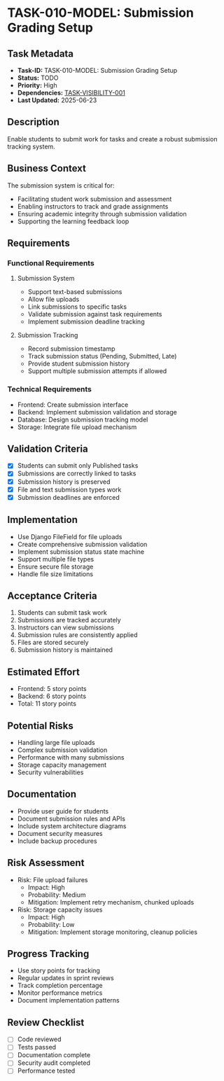 # TASK-010-MODEL: Submission Grading Setup

## Task Metadata

- **Task-ID:** TASK-010-MODEL: Submission Grading Setup
- **Status:** TODO
- **Priority:** High
- **Dependencies:** [TASK-VISIBILITY-001](./TASK-032.md)
- **Last Updated:** 2025-06-23

## Description

Enable students to submit work for tasks and create a robust submission tracking system.

## Business Context

The submission system is critical for:

- Facilitating student work submission and assessment
- Enabling instructors to track and grade assignments
- Ensuring academic integrity through submission validation
- Supporting the learning feedback loop

## Requirements

### Functional Requirements

1. Submission System
   - Support text-based submissions
   - Allow file uploads
   - Link submissions to specific tasks
   - Validate submission against task requirements
   - Implement submission deadline tracking

2. Submission Tracking
   - Record submission timestamp
   - Track submission status (Pending, Submitted, Late)
   - Provide student submission history
   - Support multiple submission attempts if allowed

### Technical Requirements

- Frontend: Create submission interface
- Backend: Implement submission validation and storage
- Database: Design submission tracking model
- Storage: Integrate file upload mechanism

## Validation Criteria

- [x] Students can submit only Published tasks
- [x] Submissions are correctly linked to tasks
- [x] Submission history is preserved
- [x] File and text submission types work
- [x] Submission deadlines are enforced

## Implementation

- Use Django FileField for file uploads
- Create comprehensive submission validation
- Implement submission status state machine
- Support multiple file types
- Ensure secure file storage
- Handle file size limitations

## Acceptance Criteria

1. Students can submit task work
2. Submissions are tracked accurately
3. Instructors can view submissions
4. Submission rules are consistently applied
5. Files are stored securely
6. Submission history is maintained

## Estimated Effort

- Frontend: 5 story points
- Backend: 6 story points
- Total: 11 story points

## Potential Risks

- Handling large file uploads
- Complex submission validation
- Performance with many submissions
- Storage capacity management
- Security vulnerabilities

## Documentation

- Provide user guide for students
- Document submission rules and APIs
- Include system architecture diagrams
- Document security measures
- Include backup procedures

## Risk Assessment

- Risk: File upload failures
  - Impact: High
  - Probability: Medium
  - Mitigation: Implement retry mechanism, chunked uploads
- Risk: Storage capacity issues
  - Impact: High
  - Probability: Low
  - Mitigation: Implement storage monitoring, cleanup policies

## Progress Tracking

- Use story points for tracking
- Regular updates in sprint reviews
- Track completion percentage
- Monitor performance metrics
- Document implementation patterns

## Review Checklist

- [ ] Code reviewed
- [ ] Tests passed
- [ ] Documentation complete
- [ ] Security audit completed
- [ ] Performance tested
